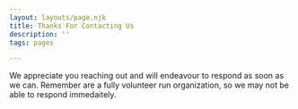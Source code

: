 ```yaml
---
layout: layouts/page.njk
title: Thanks For Contacting Us
description: ''
tags: pages

---
```

We appreciate you reaching out and will endeavour to respond as soon as we can. Remember are a fully volunteer run organization, so we may not be able to respond immedaitely.